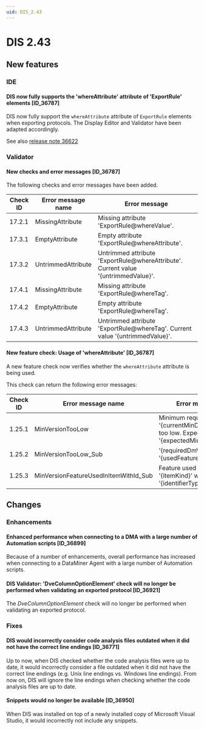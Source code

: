 ```yaml
---
uid: DIS_2.43
---
```


# DIS 2.43

## New features

### IDE

#### DIS now fully supports the 'whereAttribute' attribute of 'ExportRule' elements [ID_36787]

DIS now fully support the `whereAttribute` attribute of `ExportRule` elements when exporting protocols. The Display Editor and Validator have been adapted accordingly.

See also [release note 36622](xref:General_Main_Release_10.4.0_new_features#exportrule-elements-can-now-have-a-whereattribute-attribute-id_36622)

### Validator

#### New checks and error messages [ID_36787]

The following checks and error messages have been added.

| Check ID | Error message name | Error message |
|--|--|--|
| 17.2.1 | MissingAttribute | Missing attribute 'ExportRule@whereValue'. |
| 17.3.1 | EmptyAttribute | Empty attribute 'ExportRule@whereAttribute'. |
| 17.3.2 | UntrimmedAttribute | Untrimmed attribute 'ExportRule@whereAttribute'. Current value '{untrimmedValue}'. |
| 17.4.1 | MissingAttribute | Missing attribute 'ExportRule@whereTag'. |
| 17.4.2 | EmptyAttribute | Empty attribute 'ExportRule@whereTag'. |
| 17.4.3 | UntrimmedAttribute | Untrimmed attribute 'ExportRule@whereTag'. Current value '{untrimmedValue}'. |

#### New feature check: Usage of 'whereAttribute' [ID_36787]

A new feature check now verifies whether the `whereAttribute` attribute is being used.

This check can return the following error messages:

| Check ID | Error message name | Error message |
|--|--|--|
| 1.25.1 | MinVersionTooLow | Minimum required version '{currentMinDmVersion}' too low. Expected value '{expectedMinDmVersion}'. |
| 1.25.2 | MinVersionTooLow_Sub | '{requiredDmVersion}' : '{usedFeature}' |
| 1.25.3 | MinVersionFeatureUsedInItemWithId_Sub | Feature used in '{itemKind}' with '{identifierType}' '{itemId}'. |

## Changes

### Enhancements

#### Enhanced performance when connecting to a DMA with a large number of Automation scripts [ID_36899]

Because of a number of enhancements, overall performance has increased when connecting to a DataMiner Agent with a large number of Automation scripts.

#### DIS Validator: 'DveColumnOptionElement' check will no longer be performed when validating an exported protocol [ID_36921]

The *DveColumnOptionElement* check will no longer be performed when validating an exported protocol.

### Fixes

#### DIS would incorrectly consider code analysis files outdated when it did not have the correct line endings [ID_36771]

Up to now, when DIS checked whether the code analysis files were up to date, it would incorrectly consider a file outdated when it did not have the correct line endings (e.g. Unix line endings vs. Windows line endings). From now on, DIS will ignore the line endings when checking whether the code analysis files are up to date.

#### Snippets would no longer be available [ID_36950]

When DIS was installed on top of a newly installed copy of Microsoft Visual Studio, it would incorrectly not include any snippets.
